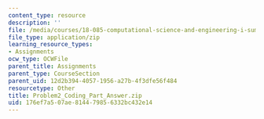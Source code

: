 ```yaml
---
content_type: resource
description: ''
file: /media/courses/18-085-computational-science-and-engineering-i-summer-2020/176ef7a507ae814479856332bc432e14_Problem2_Coding_Part_Answer.zip
file_type: application/zip
learning_resource_types:
- Assignments
ocw_type: OCWFile
parent_title: Assignments
parent_type: CourseSection
parent_uid: 12d2b394-4057-1956-a27b-4f3dfe56f484
resourcetype: Other
title: Problem2_Coding_Part_Answer.zip
uid: 176ef7a5-07ae-8144-7985-6332bc432e14
---
```

